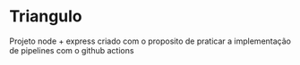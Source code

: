 # Triangulo
Projeto node + express criado com o proposito de praticar a implementação de pipelines com o github actions

